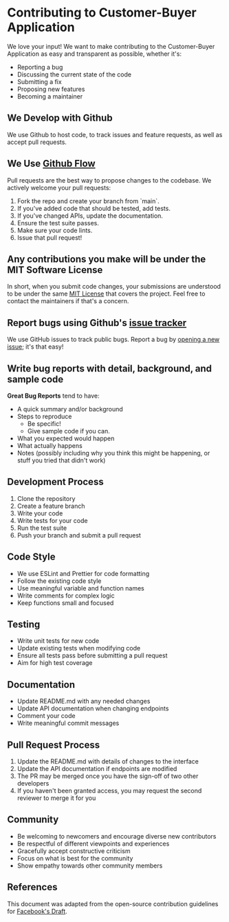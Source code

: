 # Contributing to Customer-Buyer Application

We love your input! We want to make contributing to the Customer-Buyer Application as easy and transparent as possible, whether it's:

- Reporting a bug
- Discussing the current state of the code
- Submitting a fix
- Proposing new features
- Becoming a maintainer

## We Develop with Github

We use Github to host code, to track issues and feature requests, as well as accept pull requests.

## We Use [Github Flow](https://guides.github.com/introduction/flow/index.html)

Pull requests are the best way to propose changes to the codebase. We actively welcome your pull requests:

1. Fork the repo and create your branch from \`main\`.
2. If you've added code that should be tested, add tests.
3. If you've changed APIs, update the documentation.
4. Ensure the test suite passes.
5. Make sure your code lints.
6. Issue that pull request!

## Any contributions you make will be under the MIT Software License

In short, when you submit code changes, your submissions are understood to be under the same [MIT License](http://choosealicense.com/licenses/mit/) that covers the project. Feel free to contact the maintainers if that's a concern.

## Report bugs using Github's [issue tracker](https://github.com/yourusername/customer-buyer-app/issues)

We use GitHub issues to track public bugs. Report a bug by [opening a new issue](https://github.com/yourusername/customer-buyer-app/issues/new); it's that easy!

## Write bug reports with detail, background, and sample code

**Great Bug Reports** tend to have:

- A quick summary and/or background
- Steps to reproduce
  - Be specific!
  - Give sample code if you can.
- What you expected would happen
- What actually happens
- Notes (possibly including why you think this might be happening, or stuff you tried that didn't work)

## Development Process

1. Clone the repository
2. Create a feature branch
3. Write your code
4. Write tests for your code
5. Run the test suite
6. Push your branch and submit a pull request

## Code Style

- We use ESLint and Prettier for code formatting
- Follow the existing code style
- Use meaningful variable and function names
- Write comments for complex logic
- Keep functions small and focused

## Testing

- Write unit tests for new code
- Update existing tests when modifying code
- Ensure all tests pass before submitting a pull request
- Aim for high test coverage

## Documentation

- Update README.md with any needed changes
- Update API documentation when changing endpoints
- Comment your code
- Write meaningful commit messages

## Pull Request Process

1. Update the README.md with details of changes to the interface
2. Update the API documentation if endpoints are modified
3. The PR may be merged once you have the sign-off of two other developers
4. If you haven't been granted access, you may request the second reviewer to merge it for you

## Community

- Be welcoming to newcomers and encourage diverse new contributors
- Be respectful of different viewpoints and experiences
- Gracefully accept constructive criticism
- Focus on what is best for the community
- Show empathy towards other community members

## References

This document was adapted from the open-source contribution guidelines for [Facebook's Draft](https://github.com/facebook/draft-js/blob/a9316a723f9e918afde44dea68b5f9f39b7d9b00/CONTRIBUTING.md). 